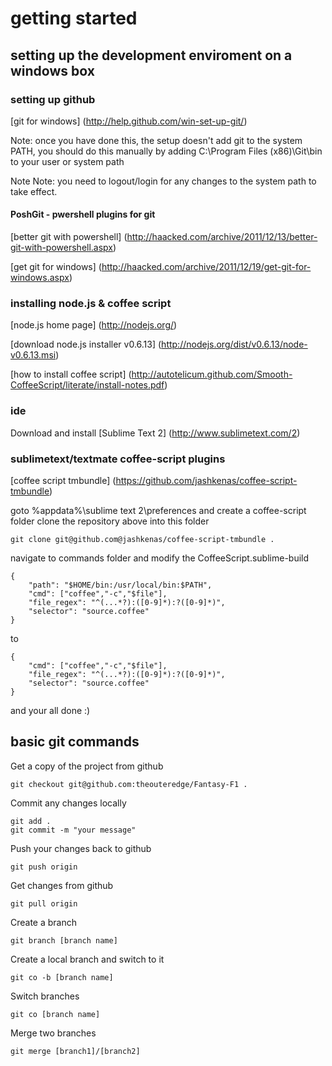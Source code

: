 # getting started

## setting up the development enviroment on a windows box

### setting up github
[git for windows] (http://help.github.com/win-set-up-git/)

Note: once you have done this, the setup doesn't add git to the system PATH, you should do this manually by adding C:\Program Files (x86)\Git\bin to your user or system path

Note Note: you need to logout/login for any changes to the system path to take effect.


#### PoshGit - pwershell plugins for git
[better git with powershell] (http://haacked.com/archive/2011/12/13/better-git-with-powershell.aspx)

[get git for windows] (http://haacked.com/archive/2011/12/19/get-git-for-windows.aspx)


### installing node.js & coffee script
[node.js home page] (http://nodejs.org/)

[download node.js installer v0.6.13] (http://nodejs.org/dist/v0.6.13/node-v0.6.13.msi)

[how to install coffee script] (http://autotelicum.github.com/Smooth-CoffeeScript/literate/install-notes.pdf)


### ide
Download and install [Sublime Text 2] (http://www.sublimetext.com/2)


### sublimetext/textmate coffee-script plugins 
[coffee script tmbundle] (https://github.com/jashkenas/coffee-script-tmbundle)

goto %appdata%\sublime text 2\preferences and create a coffee-script folder
clone the repository above into this folder 
	
	git clone git@github.com@jashkenas/coffee-script-tmbundle .

navigate to commands folder and modify the CoffeeScript.sublime-build
	
	{
		"path": "$HOME/bin:/usr/local/bin:$PATH",
		"cmd": ["coffee","-c","$file"],
		"file_regex": "^(...*?):([0-9]*):?([0-9]*)",
		"selector": "source.coffee"
	}
	
to
	
	{
		"cmd": ["coffee","-c","$file"],
		"file_regex": "^(...*?):([0-9]*):?([0-9]*)",
		"selector": "source.coffee"
	}

and your all done :)


## basic git commands

Get a copy of the project from github

	git checkout git@github.com:theouteredge/Fantasy-F1 .

Commit any changes locally

	git add .
	git commit -m "your message"

Push your changes back to github

	git push origin

Get changes from github

	git pull origin

Create a branch

	git branch [branch name]

Create a local branch and switch to it

	git co -b [branch name]

Switch branches

	git co [branch name]

Merge two branches

	git merge [branch1]/[branch2]